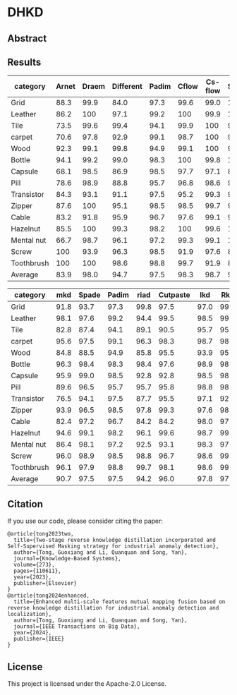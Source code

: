# DHKD




## Abstract


## Results

| category   | Arnet | Draem | Different | Padim | Cflow | Cs-flow | Stpm | Rkd  | Ours |
| ---------- | ----- | ----- | --------- | ----- | ----- | ------- | ---- | ---- | ---- |
| Grid       | 88.3  | 99.9  | 84.0      | 97.3  | 99.6  | 99.0    | 100  | 100  | 99.8 |
| Leather    | 86.2  | 100   | 97.1      | 99.2  | 100   | 99.9    | 100  | 100  | 100  |
| Tile       | 73.5  | 99.6  | 99.4      | 94.1  | 99.9  | 100     | 95.5 | 99.3 | 99.3 |
| carpet     | 70.6  | 97.8  | 92.9      | 99.1  | 98.7  | 100     | 98.9 | 98.9 | 99.0 |
| Wood       | 92.3  | 99.1  | 99.8      | 94.9  | 99.1  | 100     | 99.2 | 99.3 | 100  |
| Bottle     | 94.1  | 99.2  | 99.0      | 98.3  | 100   | 99.8    | 100  | 100  | 99.7 |
| Capsule    | 68.1  | 98.5  | 86.9      | 98.5  | 97.7  | 97.1    | 88.0 | 96.3 | 98.2 |
| Pill       | 78.6  | 98.9  | 88.8      | 95.7  | 96.8  | 98.6    | 93.8 | 96.6 | 98.6 |
| Transistor | 84.3  | 93.1  | 91.1      | 97.5  | 95.2  | 99.3    | 93.7 | 96.7 | 99.3 |
| Zipper     | 87.6  | 100   | 95.1      | 98.5  | 98.5  | 99.7    | 93.6 | 98.5 | 98.9 |
| Cable      | 83.2  | 91.8  | 95.9      | 96.7  | 97.6  | 99.1    | 92.3 | 95.0 | 98.7 |
| Hazelnut   | 85.5  | 100   | 99.3      | 98.2  | 100   | 99.6    | 100  | 99.9 | 100  |
| Mental nut | 66.7  | 98.7  | 96.1      | 97.2  | 99.3  | 99.1    | 100  | 100  | 100  |
| Screw      | 100   | 93.9  | 96.3      | 98.5  | 91.9  | 97.6    | 88.2 | 97.0 | 98.8 |
| Toothbrush | 100   | 100   | 98.6      | 98.8  | 99.7  | 91.9    | 87.8 | 99.5 | 99.6 |
| Average    | 83.9  | 98.0  | 94.7      | 97.5  | 98.3  | 98.7    | 95.4 | 98.2 | 99.3 |





| category   | mkd  | Spade | Padim | riad | Cutpaste | Ikd  | Rkd  | Ours |
| ---------- | ---- | ----- | ----- | ---- | -------- | ---- | ---- | ---- |
| Grid       | 91.8 | 93.7  | 97.3  | 99.8 | 97.5     | 97.0 | 99.3 | 98.1 |
| Leather    | 98.1 | 97.6  | 99.2  | 94.4 | 99.5     | 98.5 | 99.4 | 99.9 |
| Tile       | 82.8 | 87.4  | 94.1  | 89.1 | 90.5     | 95.7 | 95.6 | 97.4 |
| carpet     | 95.6 | 97.5  | 99.1  | 96.3 | 98.3     | 98.7 | 98.9 | 98.3 |
| Wood       | 84.8 | 88.5  | 94.9  | 85.8 | 95.5     | 93.9 | 95.3 | 97.5 |
| Bottle     | 96.3 | 98.4  | 98.3  | 98.4 | 97.6     | 98.9 | 98.7 | 99.1 |
| Capsule    | 95.9 | 99.0  | 98.5  | 92.8 | 92.8     | 98.5 | 98.7 | 98.2 |
| Pill       | 89.6 | 96.5  | 95.7  | 95.7 | 95.8     | 98.8 | 98.2 | 97.9 |
| Transistor | 76.5 | 94.1  | 97.5  | 87.7 | 95.5     | 97.1 | 92.5 | 99.3 |
| Zipper     | 93.9 | 96.5  | 98.5  | 97.8 | 99.3     | 97.6 | 98.2 | 99.2 |
| Cable      | 82.4 | 97.2  | 96.7  | 84.2 | 84.2     | 98.0 | 97.4 | 98.9 |
| Hazelnut   | 94.6 | 99.1  | 98.2  | 96.1 | 99.6     | 98.7 | 99.6 | 99.5 |
| Mental nut | 86.4 | 98.1  | 97.2  | 92.5 | 93.1     | 98.3 | 97.3 | 99.5 |
| Screw      | 96.0 | 98.9  | 98.5  | 98.8 | 96.7     | 98.6 | 99.6 | 98.4 |
| Toothbrush | 96.1 | 97.9  | 98.8  | 99.7 | 98.1     | 98.6 | 99.1 | 98.9 |
| Average    | 90.7 | 97.5  | 97.5  | 94.2 | 96.0     | 97.8 | 97.8 | 98.6 |





## Citation
If you use our code, please consider citing the paper:
```
@article{tong2023two,
  title={Two-stage reverse knowledge distillation incorporated and Self-Supervised Masking strategy for industrial anomaly detection},
  author={Tong, Guoxiang and Li, Quanquan and Song, Yan},
  journal={Knowledge-Based Systems},
  volume={273},
  pages={110611},
  year={2023},
  publisher={Elsevier}
}
@article{tong2024enhanced,
  title={Enhanced multi-scale features mutual mapping fusion based on reverse knowledge distillation for industrial anomaly detection and localization},
  author={Tong, Guoxiang and Li, Quanquan and Song, Yan},
  journal={IEEE Transactions on Big Data},
  year={2024},
  publisher={IEEE}
}
```


## License

This project is licensed under the Apache-2.0 License.
